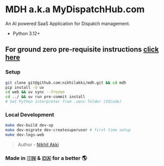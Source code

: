 # MDH a.k.a MyDispatchHub.com

An AI powered SaaS Application for Dispatch management.

- Python 3.12+
  
## For ground zero pre-requisite instructions [click here](https://github.com/nikhilakki/mdh/blob/df7d717f091e697ce304501d40ef1a60d3daab75/How-to-Setup.md#L1)

### Setup

```bash
git clone git@github.com:nikhilakki/mdh.git && cd mdh
pip install -U uv
cd web && uv sync --frozen
cd ../ && uv run pre-commit install
# Set Python interpreter from .venv folder (VSCode)
```

### Local Development

```bash
make dev-build dev-up
make dev-migrate dev-createsuperuser # first time setup
make dev-logs-web
```

> Author - [Nikhil Akki](https://nikhilakki.in/about)

### Made in 🇮🇳 & 🇨🇦 for a better 🌎
